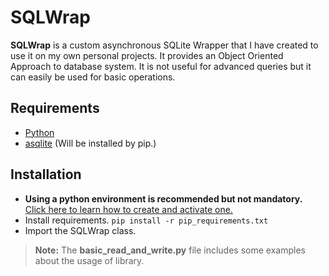# SQLWrap

**SQLWrap** is a custom asynchronous SQLite Wrapper that I have created to use it on my own personal projects. It provides an Object Oriented Approach to database system. It is not useful for advanced queries but it can easily be used for basic operations.

## Requirements
- [Python](https://www.python.org/downloads/)
- [asqlite](https://github.com/Rapptz/asqlite) (Will be installed by pip.)

## Installation
- __Using a python environment is recommended but not mandatory.__ [Click here to learn how to create and activate one.](https://docs.python.org/3/tutorial/venv.html)
- Install requirements.
 `pip install -r pip_requirements.txt`
- Import the SQLWrap class.

> **Note:** The **basic_read_and_write.py** file includes some examples about the usage of library.
